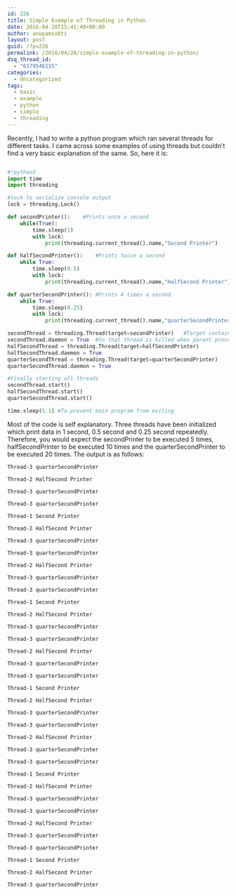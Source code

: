 ```yaml
---
id: 226
title: Simple Example of Threading in Python
date: 2016-04-28T15:41:48+00:00
author: anupamsobti
layout: post
guid: /?p=226
permalink: /2016/04/28/simple-example-of-threading-in-python/
dsq_thread_id:
  - "6179546115"
categories:
  - Uncategorized
tags:
  - basic
  - example
  - python
  - simple
  - threading
---
```

Recently, I had to write a python program which ran several threads for different tasks. I came across some examples of using threads but couldn&#8217;t find a very basic explanation of the same. So, here it is:
  
```python

#!python3
import time
import threading

#lock to serialize console output
lock = threading.Lock()

def secondPrinter():	#Prints once a second
	while(True):
		time.sleep(1)
		with lock:
			print(threading.current_thread().name,"Second Printer")

def halfSecondPrinter():	#Prints twice a second
	while True:
		time.sleep(0.5)
		with lock:
			print(threading.current_thread().name,"HalfSecond Printer")

def quarterSecondPrinter():	#Prints 4 times a second
	while True:
		time.sleep(0.25)
		with lock:
			print(threading.current_thread().name,"quarterSecondPrinter")

secondThread = threading.Thread(target=secondPrinter)	#Target contains the name of the function to be called on start
secondThread.daemon = True 	#So that thread is killed when parent process is killed
halfSecondThread = threading.Thread(target=halfSecondPrinter)
halfSecondThread.daemon = True
quarterSecondThread = threading.Thread(target=quarterSecondPrinter)
quarterSecondThread.daemon = True

#Finally starting all threads
secondThread.start()
halfSecondThread.start()
quarterSecondThread.start()

time.sleep(5.1)	#To prevent main program from exiting
```

Most of the code is self explanatory. Three threads have been initialized which print data in 1 second, 0.5 second and 0.25 second repeatedly. Therefore, you would expect the secondPrinter to be executed 5 times, halfSecondPrinter to be executed 10 times and the quarterSecondPrinter to be executed 20 times. The output is as follows:

  
```
Thread-3 quarterSecondPrinter
  
Thread-2 HalfSecond Printer
  
Thread-3 quarterSecondPrinter
  
Thread-3 quarterSecondPrinter
  
Thread-1 Second Printer
  
Thread-2 HalfSecond Printer
  
Thread-3 quarterSecondPrinter
  
Thread-3 quarterSecondPrinter
  
Thread-2 HalfSecond Printer
  
Thread-3 quarterSecondPrinter
  
Thread-3 quarterSecondPrinter
  
Thread-1 Second Printer
  
Thread-2 HalfSecond Printer
  
Thread-3 quarterSecondPrinter
  
Thread-3 quarterSecondPrinter
  
Thread-2 HalfSecond Printer
  
Thread-3 quarterSecondPrinter
  
Thread-3 quarterSecondPrinter
  
Thread-1 Second Printer
  
Thread-2 HalfSecond Printer
  
Thread-3 quarterSecondPrinter
  
Thread-3 quarterSecondPrinter
  
Thread-2 HalfSecond Printer
  
Thread-3 quarterSecondPrinter
  
Thread-3 quarterSecondPrinter
  
Thread-1 Second Printer
  
Thread-2 HalfSecond Printer
  
Thread-3 quarterSecondPrinter
  
Thread-3 quarterSecondPrinter
  
Thread-2 HalfSecond Printer
  
Thread-3 quarterSecondPrinter
  
Thread-3 quarterSecondPrinter
  
Thread-1 Second Printer
  
Thread-2 HalfSecond Printer
  
Thread-3 quarterSecondPrinter
  
```

